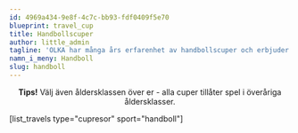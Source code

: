 ```yaml
---
id: 4969a434-9e8f-4c7c-bb93-fdf0409f5e70
blueprint: travel_cup
title: Handbollscuper
author: little_admin
tagline: 'OLKA har många års erfarenhet av handbollscuper och erbjuder internationella turneringar i Europa.'
namn_i_meny: Handboll
slug: handboll
---
```

<p style="text-align: center;"><strong>Tips!</strong> Välj även åldersklassen över er - alla cuper tillåter spel i överåriga åldersklasser.</p>
<p>[list_travels type="cupresor" sport="handboll"]</p>
